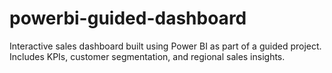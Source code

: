 # powerbi-guided-dashboard
Interactive sales dashboard built using Power BI as part of a guided project. Includes KPIs, customer segmentation, and regional sales insights.
